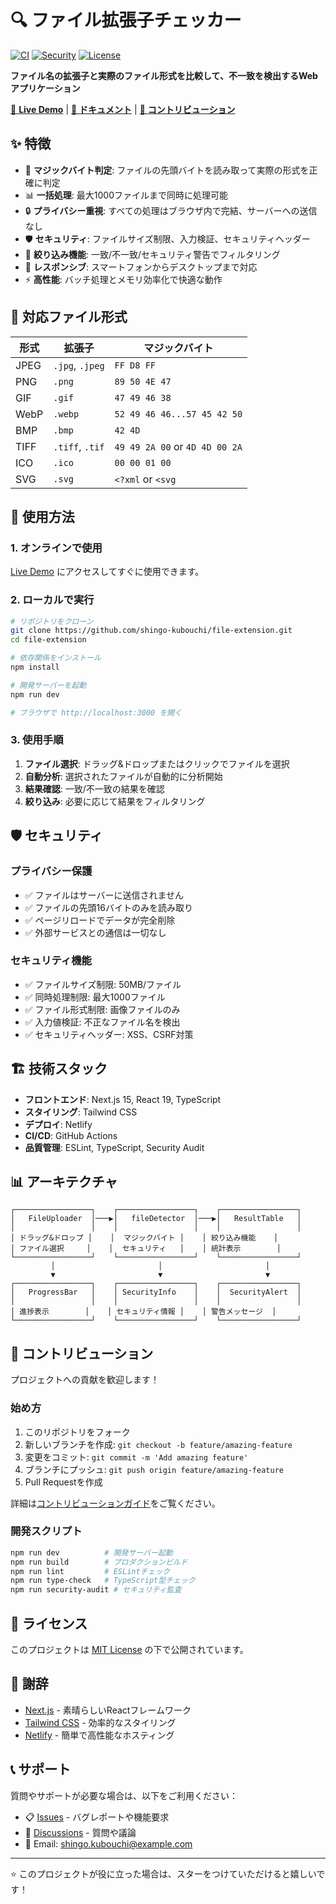 # 🔍 ファイル拡張子チェッカー

[![CI](https://github.com/shingo-kubouchi/file-extension/actions/workflows/ci.yml/badge.svg)](https://github.com/shingo-kubouchi/file-extension/actions/workflows/ci.yml)
[![Security](https://img.shields.io/badge/security-verified-green.svg)](https://github.com/shingo-kubouchi/file-extension/security)
[![License](https://img.shields.io/badge/license-MIT-blue.svg)](LICENSE)

**ファイル名の拡張子と実際のファイル形式を比較して、不一致を検出するWebアプリケーション**

[📱 **Live Demo**](https://file-extension-checker.netlify.app) | [📖 **ドキュメント**](docs/) | [🤝 **コントリビューション**](CONTRIBUTING.md)

## ✨ 特徴

- 🔎 **マジックバイト判定**: ファイルの先頭バイトを読み取って実際の形式を正確に判定
- 📊 **一括処理**: 最大1000ファイルまで同時に処理可能
- 🔒 **プライバシー重視**: すべての処理はブラウザ内で完結、サーバーへの送信なし
- 🛡️ **セキュリティ**: ファイルサイズ制限、入力検証、セキュリティヘッダー
- 🎯 **絞り込み機能**: 一致/不一致/セキュリティ警告でフィルタリング
- 📱 **レスポンシブ**: スマートフォンからデスクトップまで対応
- ⚡ **高性能**: バッチ処理とメモリ効率化で快適な動作

## 🎯 対応ファイル形式

| 形式 | 拡張子 | マジックバイト |
|------|--------|----------------|
| JPEG | `.jpg`, `.jpeg` | `FF D8 FF` |
| PNG | `.png` | `89 50 4E 47` |
| GIF | `.gif` | `47 49 46 38` |
| WebP | `.webp` | `52 49 46 46...57 45 42 50` |
| BMP | `.bmp` | `42 4D` |
| TIFF | `.tiff`, `.tif` | `49 49 2A 00` or `4D 4D 00 2A` |
| ICO | `.ico` | `00 00 01 00` |
| SVG | `.svg` | `<?xml` or `<svg` |

## 🚀 使用方法

### 1. オンラインで使用
[Live Demo](https://file-extension-checker.netlify.app) にアクセスしてすぐに使用できます。

### 2. ローカルで実行
```bash
# リポジトリをクローン
git clone https://github.com/shingo-kubouchi/file-extension.git
cd file-extension

# 依存関係をインストール
npm install

# 開発サーバーを起動
npm run dev

# ブラウザで http://localhost:3000 を開く
```

### 3. 使用手順
1. **ファイル選択**: ドラッグ&ドロップまたはクリックでファイルを選択
2. **自動分析**: 選択されたファイルが自動的に分析開始
3. **結果確認**: 一致/不一致の結果を確認
4. **絞り込み**: 必要に応じて結果をフィルタリング

## 🛡️ セキュリティ

### プライバシー保護
- ✅ ファイルはサーバーに送信されません
- ✅ ファイルの先頭16バイトのみを読み取り
- ✅ ページリロードでデータが完全削除
- ✅ 外部サービスとの通信は一切なし

### セキュリティ機能
- ✅ ファイルサイズ制限: 50MB/ファイル
- ✅ 同時処理制限: 最大1000ファイル
- ✅ ファイル形式制限: 画像ファイルのみ
- ✅ 入力値検証: 不正なファイル名を検出
- ✅ セキュリティヘッダー: XSS、CSRF対策

## 🏗️ 技術スタック

- **フロントエンド**: Next.js 15, React 19, TypeScript
- **スタイリング**: Tailwind CSS
- **デプロイ**: Netlify
- **CI/CD**: GitHub Actions
- **品質管理**: ESLint, TypeScript, Security Audit

## 📊 アーキテクチャ

```
┌─────────────────┐    ┌─────────────────┐    ┌─────────────────┐
│   FileUploader  │───▶│   fileDetector  │───▶│   ResultTable   │
│                 │    │                 │    │                 │
│ ドラッグ&ドロップ │    │  マジックバイト │    │ 絞り込み機能    │
│ ファイル選択     │    │  セキュリティ   │    │ 統計表示        │
└─────────────────┘    └─────────────────┘    └─────────────────┘
         │                       │                       │
         ▼                       ▼                       ▼
┌─────────────────┐    ┌─────────────────┐    ┌─────────────────┐
│   ProgressBar   │    │ SecurityInfo    │    │  SecurityAlert  │
│                 │    │                 │    │                 │
│ 進捗表示        │    │ セキュリティ情報 │    │ 警告メッセージ  │
└─────────────────┘    └─────────────────┘    └─────────────────┘
```

## 🤝 コントリビューション

プロジェクトへの貢献を歓迎します！

### 始め方
1. このリポジトリをフォーク
2. 新しいブランチを作成: `git checkout -b feature/amazing-feature`
3. 変更をコミット: `git commit -m 'Add amazing feature'`
4. ブランチにプッシュ: `git push origin feature/amazing-feature`
5. Pull Requestを作成

詳細は[コントリビューションガイド](CONTRIBUTING.md)をご覧ください。

### 開発スクリプト
```bash
npm run dev          # 開発サーバー起動
npm run build        # プロダクションビルド
npm run lint         # ESLintチェック
npm run type-check   # TypeScript型チェック
npm run security-audit # セキュリティ監査
```

## 📄 ライセンス

このプロジェクトは [MIT License](LICENSE) の下で公開されています。

## 🙏 謝辞

- [Next.js](https://nextjs.org/) - 素晴らしいReactフレームワーク
- [Tailwind CSS](https://tailwindcss.com/) - 効率的なスタイリング
- [Netlify](https://netlify.com/) - 簡単で高性能なホスティング

## 📞 サポート

質問やサポートが必要な場合は、以下をご利用ください：

- 📋 [Issues](https://github.com/shingo-kubouchi/file-extension/issues) - バグレポートや機能要求
- 💬 [Discussions](https://github.com/shingo-kubouchi/file-extension/discussions) - 質問や議論
- 📧 Email: shingo.kubouchi@example.com

---

⭐ このプロジェクトが役に立った場合は、スターをつけていただけると嬉しいです！
